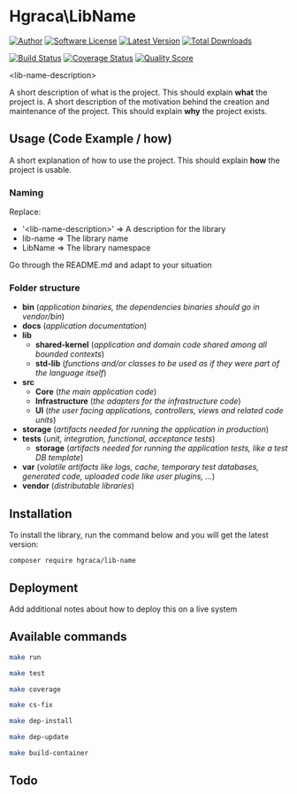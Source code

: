 # Hgraca\LibName
[![Author](http://img.shields.io/badge/author-@hgraca-blue.svg?style=flat-square)](https://www.herbertograca.com)
[![Software License](https://img.shields.io/badge/license-MIT-blue.svg?style=flat-square)](LICENSE)
[![Latest Version](https://img.shields.io/github/release/hgraca/php-lib-name.svg?style=flat-square)](https://github.com/hgraca/php-lib-name/releases)
[![Total Downloads](https://img.shields.io/packagist/dt/hgraca/lib-name.svg?style=flat-square)](https://packagist.org/packages/hgraca/lib-name)

[![Build Status](https://img.shields.io/scrutinizer/build/g/hgraca/php-lib-name.svg?style=flat-square)](https://scrutinizer-ci.com/g/hgraca/php-lib-name/build)
[![Coverage Status](https://img.shields.io/scrutinizer/coverage/g/hgraca/php-lib-name.svg?style=flat-square)](https://scrutinizer-ci.com/g/hgraca/php-lib-name/code-structure)
[![Quality Score](https://img.shields.io/scrutinizer/g/hgraca/php-lib-name.svg?style=flat-square)](https://scrutinizer-ci.com/g/hgraca/php-lib-name)

\<lib-name-description\>

A short description of what is the project. This should explain **what** the project is.
A short description of the motivation behind the creation and maintenance of the project. This should explain **why** the project exists.

## Usage (Code Example / how)

A short explanation of how to use the project. This should explain **how** the project is usable.

### Naming

Replace:

- '\<lib-name-description\>' => A description for the library
- lib-name => The library name
- LibName => The library namespace

Go through the README.md and adapt to your situation

### Folder structure

- **bin** (_application binaries, the dependencies binaries should go in vendor/bin_)
- **docs** (_application documentation_)
- **lib**
    - **shared-kernel** (_application and domain code shared among all bounded contexts_)
    - **std-lib**  (_functions and/or classes to be used as if they were part of the language itself_)
- **src**
    - **Core** (_the main application code_)
    - **Infrastructure** (_the adapters for the infrastructure code_)
    - **UI** (_the user facing applications, controllers, views and related code units_)
- **storage** (_artifacts needed for running the application in production_)
- **tests** (_unit, integration, functional, acceptance tests_)
    - **storage** (_artifacts needed for running the application tests, like a test DB template_)
- **var** (_volatile artifacts like logs, cache, temporary test databases, generated code, uploaded code like user plugins, ..._)
- **vendor** (_distributable libraries_)

## Installation

To install the library, run the command below and you will get the latest version:

```
composer require hgraca/lib-name
```

## Deployment

Add additional notes about how to deploy this on a live system

## Available commands

```bash
make run
```

```bash
make test
```

```bash
make coverage
```

```bash
make cs-fix
```

```bash
make dep-install
```

```bash
make dep-update
```

```bash
make build-container
```

## Todo
